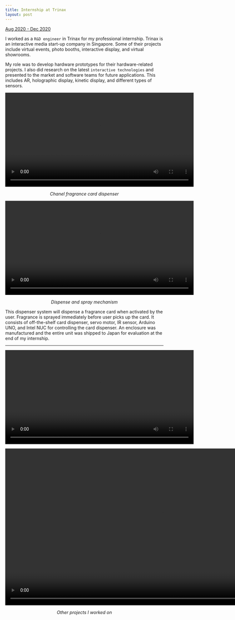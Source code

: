 ```yaml
---
title: Internship at Trinax
layout: post
---
```

<div style="text-align: left"><u>Aug 2020 - Dec 2020</u></div>

I worked as a `R&D engineer` in Trinax for my professional internship. Trinax is an interactive media start-up company in Singapore. Some of their projects include virtual events, photo booths, interactive display, and virtual showrooms.

My role was to develop hardware prototypes for their hardware-related projects. I also did research on the latest `interactive technologies` and presented to the market and software teams for future applications. This includes AR, holographic display, kinetic display, and different types of sensors.

<p align="center"><video width="600" controls>
  <source type="video/mp4" src="http://centiLinda.github.io/portfolio/assets/images/trinax_box.mp4">
</video></p>
<div style="text-align: center"><em>Chanel fragrance card dispenser</em></div>

<p align="center"><video width="600" controls>
  <source type="video/mp4" src="http://centiLinda.github.io/portfolio/assets/images/trinax_spray.mp4">
</video></p>
<div style="text-align: center"><em>Dispense and spray mechanism</em></div>

This dispenser system will dispense a fragrance card when activated by the user. Fragrance is sprayed immediately before user picks up the card. It consists of off-the-shelf card dispenser, servo motor, IR sensor, Arduino UNO, and Intel NUC for controlling the card dispenser. An enclosure was manufactured and the entire unit was shipped to Japan for evaluation at the end of my internship.

---

<p align="center"><video height="300" controls>
  <source type="video/mp4" src="http://centiLinda.github.io/portfolio/assets/images/trinax_wave.mp4">
</video></p>

<p align="center"><video height="500" controls>
  <source type="video/mp4" src="http://centiLinda.github.io/portfolio/assets/images/trinax_diffuser.mp4">
</video></p>

<div style="text-align: center"><em>Other projects I worked on</em></div>